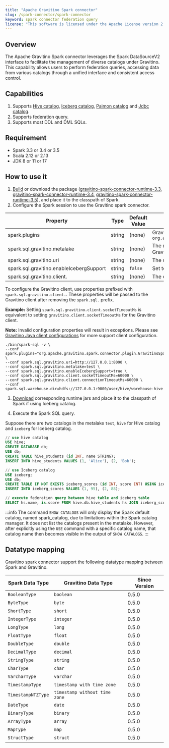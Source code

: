 ```yaml
---
title: "Apache Gravitino Spark connector"
slug: /spark-connector/spark-connector
keyword: spark connector federation query 
license: "This software is licensed under the Apache License version 2."
---
```


## Overview

The Apache Gravitino Spark connector leverages the Spark DataSourceV2 interface to facilitate the management of diverse catalogs under Gravitino. This capability allows users to perform federation queries, accessing data from various catalogs through a unified interface and consistent access control.

## Capabilities

1. Supports [Hive catalog](spark-catalog-hive.md), [Iceberg catalog](spark-catalog-iceberg.md), [Paimon catalog](spark-catalog-paimon.md) and [Jdbc catalog](spark-catalog-jdbc.md).
2. Supports federation query.
3. Supports most DDL and DML SQLs.

## Requirement

* Spark 3.3 or 3.4 or 3.5
* Scala 2.12 or 2.13
* JDK 8 or 11 or 17

## How to use it

1. [Build](../how-to-build.md) or download the package ([gravitino-spark-connector-runtime-3.3](https://mvnrepository.com/artifact/org.apache.gravitino/gravitino-spark-connector-runtime-3.3), [gravitino-spark-connector-runtime-3.4](https://mvnrepository.com/artifact/org.apache.gravitino/gravitino-spark-connector-runtime-3.4), [gravitino-spark-connector-runtime-3.5](https://mvnrepository.com/artifact/org.apache.gravitino/gravitino-spark-connector-runtime-3.5)), and place it to the classpath of Spark.
2. Configure the Spark session to use the Gravitino spark connector.

| Property                                 | Type   | Default Value | Description                                                                                     | Required | Since Version |
|------------------------------------------|--------|---------------|-------------------------------------------------------------------------------------------------|----------|---------------|
| spark.plugins                            | string | (none)        | Gravitino spark plugin name, `org.apache.gravitino.spark.connector.plugin.GravitinoSparkPlugin` | Yes      | 0.5.0         |
| spark.sql.gravitino.metalake             | string | (none)        | The metalake name that spark connector used to request to Gravitino.                            | Yes      | 0.5.0         |
| spark.sql.gravitino.uri                  | string | (none)        | The uri of Gravitino server address.                                                            | Yes      | 0.5.0         |
| spark.sql.gravitino.enableIcebergSupport | string | `false`       | Set to `true` to use Iceberg catalog.                                                           | No       | 0.5.1         |
| spark.sql.gravitino.client.              | string | (none)        | The configuration key prefix for the Gravitino client config.                                   | No       | 1.0.0         |

To configure the Gravitino client, use properties prefixed with `spark.sql.gravitino.client.`. These properties will be passed to the Gravitino client after removing the `spark.sql.` prefix.

**Example:** Setting `spark.sql.gravitino.client.socketTimeoutMs` is equivalent to setting `gravitino.client.socketTimeoutMs` for the Gravitino client.

**Note:** Invalid configuration properties will result in exceptions. Please see [Gravitino Java client configurations](../how-to-use-gravitino-client.md#gravitino-java-client-configuration) for more support client configuration.

```shell
./bin/spark-sql -v \
--conf spark.plugins="org.apache.gravitino.spark.connector.plugin.GravitinoSparkPlugin" \
--conf spark.sql.gravitino.uri=http://127.0.0.1:8090 \
--conf spark.sql.gravitino.metalake=test \
--conf spark.sql.gravitino.enableIcebergSupport=true \
--conf spark.sql.gravitino.client.socketTimeoutMs=60000 \
--conf spark.sql.gravitino.client.connectionTimeoutMs=60000 \
--conf spark.sql.warehouse.dir=hdfs://127.0.0.1:9000/user/hive/warehouse-hive
```

3. [Download](https://iceberg.apache.org/releases/) corresponding runtime jars and place it to the classpath of Spark if using Iceberg catalog.

4. Execute the Spark SQL query. 

Suppose there are two catalogs in the metalake `test`, `hive` for Hive catalog and `iceberg` for Iceberg catalog. 

```sql
// use hive catalog
USE hive;
CREATE DATABASE db;
USE db;
CREATE TABLE hive_students (id INT, name STRING);
INSERT INTO hive_students VALUES (1, 'Alice'), (2, 'Bob');

// use Iceberg catalog
USE iceberg;
USE db;
CREATE TABLE IF NOT EXISTS iceberg_scores (id INT, score INT) USING iceberg;
INSERT INTO iceberg_scores VALUES (1, 95), (2, 88);

// execute federation query between hive table and iceberg table
SELECT hs.name, is.score FROM hive.db.hive_students hs JOIN iceberg_scores is ON hs.id = is.id;
```

:::info
The command `SHOW CATALOGS` will only display the Spark default catalog, named spark_catalog, due to limitations within the Spark catalog manager. It does not list the catalogs present in the metalake. However, after explicitly using the `USE` command with a specific catalog name, that catalog name then becomes visible in the output of `SHOW CATALOGS`.
:::

## Datatype mapping

Gravitino spark connector support the following datatype mapping between Spark and Gravitino.

| Spark Data Type    | Gravitino Data Type           | Since Version |
|--------------------|-------------------------------|---------------|
| `BooleanType`      | `boolean`                     | 0.5.0         |
| `ByteType`         | `byte`                        | 0.5.0         |
| `ShortType`        | `short`                       | 0.5.0         |
| `IntegerType`      | `integer`                     | 0.5.0         |
| `LongType`         | `long`                        | 0.5.0         |
| `FloatType`        | `float`                       | 0.5.0         |
| `DoubleType`       | `double`                      | 0.5.0         |
| `DecimalType`      | `decimal`                     | 0.5.0         |
| `StringType`       | `string`                      | 0.5.0         |
| `CharType`         | `char`                        | 0.5.0         |
| `VarcharType`      | `varchar`                     | 0.5.0         |
| `TimestampType`    | `timestamp with time zone`    | 0.5.0         |
| `TimestampNTZType` | `timestamp without time zone` | 0.5.0         |
| `DateType`         | `date`                        | 0.5.0         |
| `BinaryType`       | `binary`                      | 0.5.0         |
| `ArrayType`        | `array`                       | 0.5.0         |
| `MapType`          | `map`                         | 0.5.0         |
| `StructType`       | `struct`                      | 0.5.0         |
